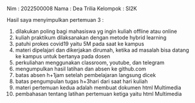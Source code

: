 Nim : 2022500008 
Nama : Dea Trilia 
Kelompok : SI2K

Hasil saya menyimpulkan pertemuan 3 :

1. dilakukan poling bagi mahasiswa yg ingin kuliah offline atau online
2. kuliah praktikum dilaksanakan dengan metode hybrid learning
3. patuhi prokes covid19 yaitu 5M pada saat ke kampus
4. materi dipelajari dan dikerjakan dirumah, ketika ad masalah bisa datang ke kampus untuk bertanya pada dosen
5. perkuliahan menggunakan classroom, youtube, dan telegram
6. mengumpulkan hasil latihan dan absen ke github.com
7. batas absen h+1jam setelah pembelajaran langsung dicek
8. batas pengumpulan tugas h+3hari dari saat hari kuliah 
9. materi pertemuan kedua adalah membuat dokumen html Multimedia
10. pembahasan tentang latihan pertemuan ketiga yaitu html Multimedia
